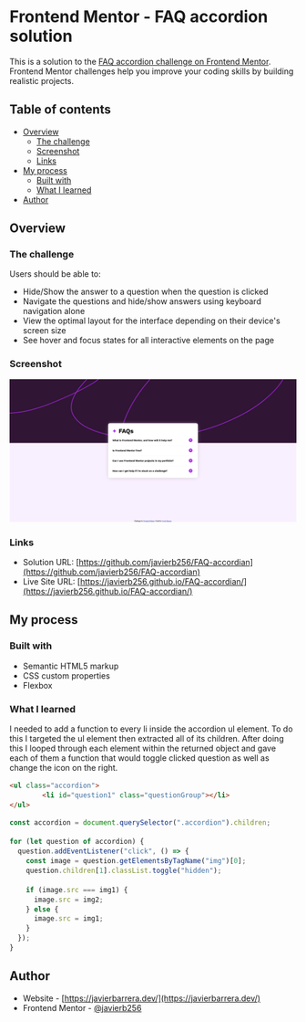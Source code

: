 # Frontend Mentor - FAQ accordion solution

This is a solution to the [FAQ accordion challenge on Frontend Mentor](https://www.frontendmentor.io/challenges/faq-accordion-wyfFdeBwBz). Frontend Mentor challenges help you improve your coding skills by building realistic projects. 

## Table of contents

- [Overview](#overview)
  - [The challenge](#the-challenge)
  - [Screenshot](#screenshot)
  - [Links](#links)
- [My process](#my-process)
  - [Built with](#built-with)
  - [What I learned](#what-i-learned)
- [Author](#author)

## Overview

### The challenge

Users should be able to:

- Hide/Show the answer to a question when the question is clicked
- Navigate the questions and hide/show answers using keyboard navigation alone
- View the optimal layout for the interface depending on their device's screen size
- See hover and focus states for all interactive elements on the page

### Screenshot

![page screenshot](./assets/images/screenshot.png)

### Links

- Solution URL: [https://github.com/javierb256/FAQ-accordian](https://github.com/javierb256/FAQ-accordian)
- Live Site URL: [https://javierb256.github.io/FAQ-accordian/](https://javierb256.github.io/FAQ-accordian/)

## My process

### Built with

- Semantic HTML5 markup
- CSS custom properties
- Flexbox

### What I learned

I needed to add a function to every li inside the accordion ul element. To do this I targeted the ul element then extracted all of its children. After doing this I looped through each element within the returned object and gave each of them a function that would toggle clicked question as well as change the icon on the right.

```html
<ul class="accordion">
        <li id="question1" class="questionGroup"></li>
</ul>
```

```js
const accordion = document.querySelector(".accordion").children;

for (let question of accordion) {
  question.addEventListener("click", () => {
    const image = question.getElementsByTagName("img")[0];
    question.children[1].classList.toggle("hidden");

    if (image.src === img1) {
      image.src = img2;
    } else {
      image.src = img1;
    }
  });
}
```

## Author

- Website - [https://javierbarrera.dev/](https://javierbarrera.dev/)
- Frontend Mentor - [@javierb256](https://www.frontendmentor.io/profile/javierb256)
